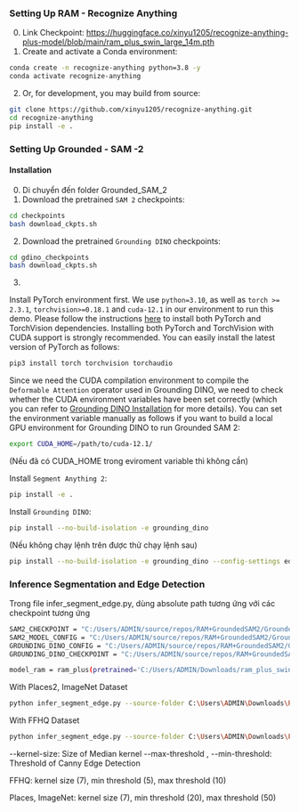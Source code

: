 
### **Setting Up RAM - Recognize Anything** ###
0. Link Checkpoint: https://huggingface.co/xinyu1205/recognize-anything-plus-model/blob/main/ram_plus_swin_large_14m.pth
1. Create and activate a Conda environment:

```bash
conda create -n recognize-anything python=3.8 -y
conda activate recognize-anything
```


2. Or, for development, you may build from source:

```bash
git clone https://github.com/xinyu1205/recognize-anything.git
cd recognize-anything
pip install -e .
```

### **Setting Up Grounded - SAM -2** ###
#### Installation
0. Di chuyển đến folder Grounded_SAM_2
1. Download the pretrained `SAM 2` checkpoints:

```bash
cd checkpoints
bash download_ckpts.sh
```

2. Download the pretrained `Grounding DINO` checkpoints:

```bash
cd gdino_checkpoints
bash download_ckpts.sh
```
3. 
Install PyTorch environment first. We use `python=3.10`, as well as `torch >= 2.3.1`, `torchvision>=0.18.1` and `cuda-12.1` in our environment to run this demo. Please follow the instructions [here](https://pytorch.org/get-started/locally/) to install both PyTorch and TorchVision dependencies. Installing both PyTorch and TorchVision with CUDA support is strongly recommended. You can easily install the latest version of PyTorch as follows:

```bash
pip3 install torch torchvision torchaudio
```
Since we need the CUDA compilation environment to compile the `Deformable Attention` operator used in Grounding DINO, we need to check whether the CUDA environment variables have been set correctly (which you can refer to [Grounding DINO Installation](https://github.com/IDEA-Research/GroundingDINO?tab=readme-ov-file#hammer_and_wrench-install) for more details). You can set the environment variable manually as follows if you want to build a local GPU environment for Grounding DINO to run Grounded SAM 2:

```bash
export CUDA_HOME=/path/to/cuda-12.1/ 
```
(Nếu đã có CUDA_HOME trong eviroment variable thì không cần)


Install `Segment Anything 2`:

```bash
pip install -e .
```


Install `Grounding DINO`:

```bash
pip install --no-build-isolation -e grounding_dino
```
(Nếu không chạy lệnh trên được thử chạy lệnh sau)
```bash
pip install --no-build-isolation -e grounding_dino --config-settings editable_mode=compat
```

### Inference Segmentation and Edge Detection
Trong file infer_segment_edge.py, dùng absolute path tương ứng với các checkpoint tương ứng
```bash
SAM2_CHECKPOINT = "C:/Users/ADMIN/source/repos/RAM+GroundedSAM2/Grounded_SAM_2/checkpoints/sam2.1_hiera_large.pt"
SAM2_MODEL_CONFIG = "C:/Users/ADMIN/source/repos/RAM+GroundedSAM2/Grounded_SAM_2/sam2/configs/sam2.1/sam2.1_hiera_l.yaml"
GROUNDING_DINO_CONFIG = "C:/Users/ADMIN/source/repos/RAM+GroundedSAM2/Grounded_SAM_2/grounding_dino/groundingdino/config/GroundingDINO_SwinT_OGC.py"
GROUNDING_DINO_CHECKPOINT = "C:/Users/ADMIN/source/repos/RAM+GroundedSAM2/Grounded_SAM_2/gdino_checkpoints/groundingdino_swint_ogc.pth"
```
```bash
model_ram = ram_plus(pretrained='C:/Users/ADMIN/Downloads/ram_plus_swin_large_14m.pth', image_size=IMAGE_SIZE, vit='swin_l')
```

With Places2, ImageNet Dataset
```bash
python infer_segment_edge.py --source-folder C:\Users\ADMIN\Downloads\Places2_1\test_256 --target-folder outputs/grounded_sam2_dir_demo --kernel-size 7 --min-threshold 20 --max-threshold 50
```
With FFHQ Dataset
```bash
python infer_segment_edge.py --source-folder C:\Users\ADMIN\Downloads\FFHQ --target-folder outputs/grounded_sam2_dir_demo --kernel-size 7 --min-threshold 5 --max-threshold 10
```

--kernel-size: Size of Median kernel
--max-threshold , --min-threshold: Threshold of Canny Edge Detection

FFHQ: kernel size (7), min threshold (5), max threshold (10)

Places, ImageNet: kernel size (7), min threshold (20), max threshold (50)